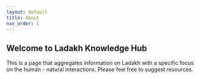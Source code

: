```yaml
---
layout: default
title: About
nav_order: 1
---
```


## Welcome to Ladakh Knowledge Hub

This is a page that aggregates information on Ladakh with a specific focus on the human - natural interactions. 
Please feel free to suggest resources.
